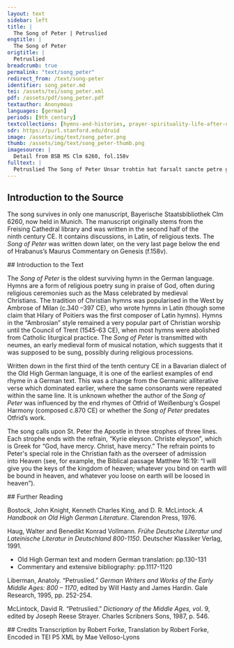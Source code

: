 ```yaml
---
layout: text
sidebar: left
title: |
  The Song of Peter | Petruslied
engtitle: |
  The Song of Peter
origtitle: |
  Petruslied
breadcrumb: true
permalink: "text/song_peter"
redirect_from: /text/song-peter
identifier: song_peter.md
tei: /assets/tei/song_peter.xml
pdf: /assets/pdf/song_peter.pdf
textauthor: Anonymous
languages: [german]
periods: [9th_century]
textcollections: [hymns-and-histories, prayer-spirituality-life-after-death]
sdr: https://purl.stanford.edu/druid 
image: /assets/img/text/song_peter.png
thumb: /assets/img/text/song_peter-thumb.png
imagesource: |
  Detail from BSB MS Clm 6260, fol.158v
fulltext: |
  Petruslied The Song of Peter ﻿Unsar trohtin hat farsalt sancte petre giuualt daz er mac ginerian Our Lord gave Saint Peter the power to save ze imo dingenten man. kyrie eleyson christe eleyson. those entrusted to him. Kyrie eleison. Christe eleison. Er hapet ouh mit vuortun himriches portun. dar in mach er skerian With words, he also guards the gates of heaven through which he admits den er uuili nerian. kirie eleison criste [eleyson] those whom he wishes to save. Kyrie eleison. Christe eleison. Pittemes den gotes trut alla samant uparlut. daz er uns firtanen giuuer Let us entreat God’s disciple, loudly and in unison, so that he grants do ginaden  mercy to us sinners. Kyrie eleison. Christe eleison. 
--- 
```

## Introduction to the Source 
<p>The song survives in only one manuscript, Bayerische Staatsbibliothek Clm 6260, now held in Munich. The manuscript originally stems from the Freising Cathedral library and was written in the second half of the ninth century CE. It contains discussions, in Latin, of religious texts. The <em>Song of Peter</em> was written down later, on the very last page below the end of Hrabanus’s Maurus Commentary on Genesis (f.158v).</p>
## Introduction to the Text 
<p>The <em>Song of Peter</em> is the oldest surviving hymn in the German language. Hymns are a form of religious poetry sung in praise of God, often during religious ceremonies such as the Mass celebrated by medieval Christians. The tradition of Christian hymns was popularised in the West by Ambrose of Milan (c.340 –397 CE), who wrote hymns in Latin (though some claim that Hilary of Poitiers was the first composer of Latin hymns). Hymns in the <span style="font-family:"Times New Roman",serif">“</span>Ambrosian<span style="font-family:"Times New Roman",serif">”</span> style remained a very popular part of Christian worship until the Council of Trent (1545-63 CE), when most hymns were abolished from Catholic liturgical practice. The <em>Song of Peter</em> is transmitted with neumes, an early medieval form of musical notation, which suggests that it was supposed to be sung, possibly during religious processions.</p> <p>Written down in the first third of the tenth century CE in a Bavarian dialect of the Old High German language, it is one of the earliest examples of end rhyme in a German text. This was a change from the Germanic alliterative verse which dominated earlier, where the same consonants were repeated within the same line. It is unknown whether the author of the <em>Song of Peter</em> was influenced by the end rhymes of Otfrid of Weißenburg's Gospel Harmony (composed c.870 CE) or whether the <em>Song of Peter</em> predates Otfrid’s work.</p> <p>The song calls upon St. Peter the Apostle in three strophes of three lines. Each strophe ends with the refrain, <span style="font-family:"Times New Roman",serif">“</span>Kyrie eleyson. Christe eleyson<span style="font-family:"Times New Roman",serif">”</span>, which is Greek for <span style="font-family:"Times New Roman",serif">“</span>God, have mercy. Christ, have mercy.<span style="font-family:"Times New Roman",serif">”</span> The refrain points to Peter's special role in the Christian faith as the overseer of admission into Heaven (see, for example, the Biblical passage Matthew 16:19: “I will give you the keys of the kingdom of heaven; whatever you bind on earth will be bound in heaven, and whatever you loose on earth will be loosed in heaven<span style="font-family:"Times New Roman",serif">”</span>).</p>
## Further Reading 
<p><span data-sheets-formula-bar-text-style="font-size:15px;color:#000000;font-weight:normal;text-decoration:none;font-family:'docs-Calibri';font-style:normal;text-decoration-skip-ink:none;">Bostock, John Knight, Kenneth Charles King, and D. R. McLintock. <em>A Handbook on Old High German Literature</em>. Clarendon Press, 1976.</span></p> <p>Haug, Walter and Benedikt Konrad Vollmann<em>.</em> <em>Frühe Deutsche Literatur und Lateinische Literatur in Deutschland 800-1150</em>. Deutscher Klassiker Verlag, 1991.</p> <ul> <li>Old High German text and modern German translation: pp.130-131</li> <li>Commentary and extensive bibliography: pp.1117-1120</li> </ul> <p>Liberman, Anatoly. <span style="font-family:"Times New Roman",serif">“</span>Petruslied.<span style="font-family:"Times New Roman",serif">”</span> <em>German Writers and Works of the Early Middle Ages: 800 – 1170</em>, edited by Will Hasty and James Hardin. Gale Research, 1995, pp. 252-254.</p> <p>McLintock, David R. <span style="font-family:"Times New Roman",serif">“</span>Petruslied.<span style="font-family:"Times New Roman",serif">”</span> <em>Dictionary of the Middle Ages, v</em>ol. 9, edited by Joseph Reese Strayer. Charles Scribners Sons, 1987, p. 546.</p> <ul></ul>
## Credits
Transcription by Robert Forke, Translation by Robert Forke, Encoded in TEI P5 XML by Mae Velloso-Lyons
